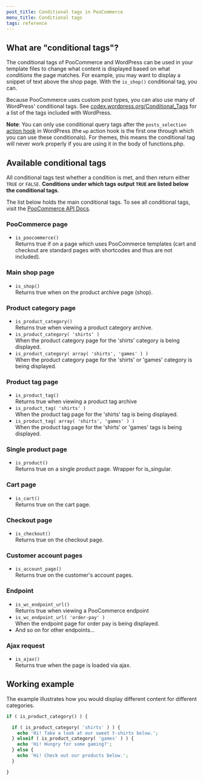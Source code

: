 ```yaml
---
post_title: Conditional tags in PooCommerce
menu_title: Conditional tags
tags: reference
---
```


## What are "conditional tags"?

The conditional tags of PooCommerce and WordPress can be used in your template files to change what content is displayed based on what *conditions* the page matches. For example, you may want to display a snippet of text above the shop page. With the `is_shop()` conditional tag, you can.

Because PooCommerce uses custom post types, you can also use many of WordPress' conditional tags. See [codex.wordpress.org/Conditional_Tags](https://codex.wordpress.org/Conditional_Tags) for a list of the tags included with WordPress.

**Note**: You can only use conditional query tags after the `posts_selection` [action hook](https://codex.wordpress.org/Plugin_API/Action_Reference#Actions_Run_During_a_Typical_Request) in WordPress (the `wp` action hook is the first one through which you can use these conditionals). For themes, this means the conditional tag will never work properly if you are using it in the body of functions.php.

## Available conditional tags

All conditional tags test whether a condition is met, and then return either `TRUE` or `FALSE`. **Conditions under which tags output `TRUE` are listed below the conditional tags**.

The list below holds the main conditional tags. To see all conditional tags, visit the [PooCommerce API Docs](https://poocommerce.com/wc-apidocs/).

### PooCommerce page

- `is_poocommerce()`  
  Returns true if on a page which uses PooCommerce templates (cart and checkout are standard pages with shortcodes and thus are not included).

### Main shop page

- `is_shop()`  
  Returns true when on the product archive page (shop).

### Product category page

- `is_product_category()`  
  Returns true when viewing a product category archive.
- `is_product_category( 'shirts' )`  
  When the product category page for the 'shirts' category is being displayed.
- `is_product_category( array( 'shirts', 'games' ) )`  
  When the product category page for the 'shirts' or 'games' category is being displayed.

### Product tag page

- `is_product_tag()`  
  Returns true when viewing a product tag archive
- `is_product_tag( 'shirts' )`  
  When the product tag page for the 'shirts' tag is being displayed.
- `is_product_tag( array( 'shirts', 'games' ) )`  
  When the product tag page for the 'shirts' or 'games' tags is being displayed.

### Single product page

- `is_product()`  
  Returns true on a single product page. Wrapper for is_singular.

### Cart page

- `is_cart()`  
  Returns true on the cart page.

### Checkout page

- `is_checkout()`  
  Returns true on the checkout page.

### Customer account pages

- `is_account_page()`  
  Returns true on the customer's account pages.

### Endpoint

- `is_wc_endpoint_url()`  
  Returns true when viewing a PooCommerce endpoint
- `is_wc_endpoint_url( 'order-pay' )`  
  When the endpoint page for order pay is being displayed.
- And so on for other endpoints...

### Ajax request

- `is_ajax()`  
  Returns true when the page is loaded via ajax.

## Working example

The example illustrates how you would display different content for different categories.

```php
if ( is_product_category() ) {

  if ( is_product_category( 'shirts' ) ) {
    echo 'Hi! Take a look at our sweet t-shirts below.';
  } elseif ( is_product_category( 'games' ) ) {
    echo 'Hi! Hungry for some gaming?';
  } else {
    echo 'Hi! Check out our products below.';
  }

}
```
